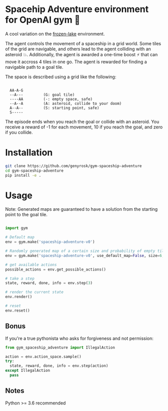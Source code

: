 # Spacehip Adventure environment for OpenAI gym 🚀

A cool variation on the [frozen-lake](https://gym.openai.com/envs/FrozenLake-v0/) environment.

The agent controls the movement of a spaceship in a grid world.
Some tiles of the grid are navigable, and others lead to the agent colliding with an asteroid 💥.
Additionally, the agent is awarded a one-time boost ⚡ that can move it accross 4 tiles in one go.
The agent is rewarded for finding a navigable path to a goal tile.

The space is described using a grid like the following:

```

  AA-A-G
  --A---         (G: goal tile)
  ----AA         (-: empty space, safe)
  --A--A         (A: asteroid, collide to your doom)
  A--A--         (S: starting point, safe)
  S-----

```

The episode ends when you reach the goal or collide with an asteroid.
You receive a reward of -1 for each movement, 10 if you reach the goal, and zero if you collide.


# Installation

```bash
git clone https://github.com/genyrosk/gym-spaceship-adventure
cd gym-spaceship-adventure
pip install -e .
```

# Usage

Note: Generated maps are guaranteed to have a solution from the starting point to the goal tile.

```python

import gym

# Default map
env = gym.make('spaceship-adventure-v0')

# Randomly generated map of a certain size and probability of empty tile `p`
env = gym.make('spaceship-adventure-v0', use_default_map=False, size=6, p=0.7)

# get available actions
possible_actions = env.get_possible_actions()

# take a step
state, reward, done, info = env.step(3)

# render the current state
env.render()

# reset
env.reset()

```

## Bonus

If you're a true pythonista who asks for forgiveness and not permission:

```python
from gym_spaceship_adventure import IllegalAction

action = env.action_space.sample()
try:
  state, reward, done, info = env.step(action)
except IllegalAction
  pass

```


## Notes

Python >= 3.6 recommended
